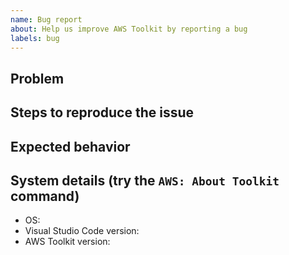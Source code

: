 ```yaml
---
name: Bug report
about: Help us improve AWS Toolkit by reporting a bug
labels: bug
---
```


## Problem

## Steps to reproduce the issue

<!--
1. Go to '...'
2. Click on '...'
3. See error
-->

## Expected behavior

## System details (try the `AWS: About Toolkit` command)

-   OS:
-   Visual Studio Code version:
-   AWS Toolkit version:
